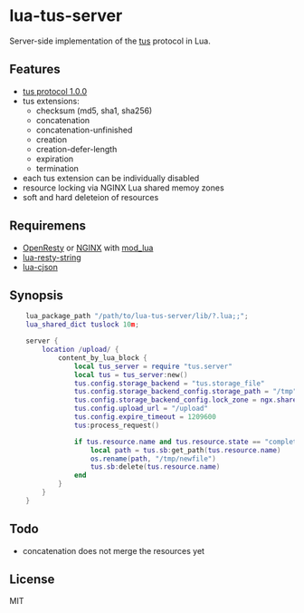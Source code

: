 # lua-tus-server

Server-side implementation of the [tus](https://tus.io/) protocol in Lua.

## Features

- [tus protocol 1.0.0](https://tus.io/protocols/resumable-upload.html)
- tus extensions:
  - checksum (md5, sha1, sha256)
  - concatenation
  - concatenation-unfinished
  - creation
  - creation-defer-length
  - expiration
  - termination
- each tus extension can be individually disabled
- resource locking via NGINX Lua shared memoy zones
- soft and hard deleteion of resources

## Requiremens

- [OpenResty](https://openresty.org) or [NGINX](https://www.nginx.com) with [mod\_lua](https://github.com/openresty/lua-nginx-module)
- [lua-resty-string](https://github.com/openresty/lua-resty-string)
- [lua-cjson](https://www.kyne.com.au/~mark/software/lua-cjson.php)

## Synopsis


```lua
    lua_package_path "/path/to/lua-tus-server/lib/?.lua;;";
    lua_shared_dict tuslock 10m;

    server {
        location /upload/ {
            content_by_lua_block {
                local tus_server = require "tus.server"
                local tus = tus_server:new()
                tus.config.storage_backend = "tus.storage_file"
                tus.config.storage_backend_config.storage_path = "/tmp"
                tus.config.storage_backend_config.lock_zone = ngx.shared.tuslock
                tus.config.upload_url = "/upload"
                tus.config.expire_timeout = 1209600
                tus:process_request()

                if tus.resource.name and tus.resource.state == "completed" then
                    local path = tus.sb:get_path(tus.resource.name)
                    os.rename(path, "/tmp/newfile")
                    tus.sb:delete(tus.resource.name)
                end
            }
        }
    }
```

## Todo

- concatenation does not merge the resources yet

## License
MIT
